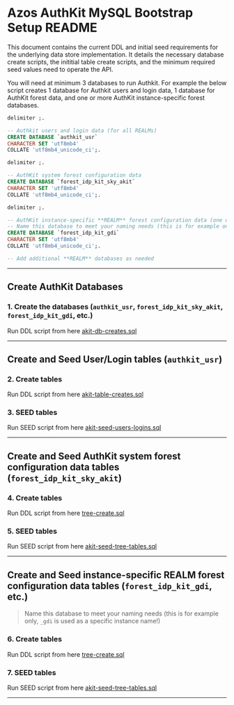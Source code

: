 ﻿# Azos AuthKit MySQL Bootstrap Setup README

This document contains the current DDL and initial seed requirements for the underlying data store implementation. It details the necessary database create scripts, the inititial table create scripts, and the minimum required seed values need to operate the API.

You will need at minimum 3 databases to run Authkit. For example the below script creates 1 database for Authkit users and login data, 1 database for AuthKit forest data, and one or more AuthKit instance-specific forest databases.

```sql
delimiter ;.

-- Authkit users and login data (for all REALMs)
CREATE DATABASE `authkit_usr`
CHARACTER SET 'utf8mb4'
COLLATE 'utf8mb4_unicode_ci';.

delimiter ;.

-- AuthKit system forest configuration data
CREATE DATABASE `forest_idp_kit_sky_akit`
CHARACTER SET 'utf8mb4'
COLLATE 'utf8mb4_unicode_ci';.

delimiter ;.

-- AuthKit instance-specific **REALM** forest configuration data (one or more DBs depending on you deployment needs)
-- Name this database to meet your naming needs (this is for example only, `_gdi` is used as a specific instance name!)
CREATE DATABASE `forest_idp_kit_gdi`
CHARACTER SET 'utf8mb4'
COLLATE 'utf8mb4_unicode_ci';.

-- Add additional **REALM** databases as needed
```

---

## Create AuthKit Databases


### 1. Create the databases (`authkit_usr`, `forest_idp_kit_sky_akit`, `forest_idp_kit_gdi`, etc.)

Run DDL script from here [akit-db-creates.sql](/src/providers/Azos.AuthKit.Server.MySql/ddl/akit-db-creates.sql)

---

## Create and Seed User/Login tables (`authkit_usr`)

### 2. Create tables 

Run DDL script from here [akit-table-creates.sql](/src/providers/Azos.AuthKit.Server.MySql/ddl/akit-table-creates.sql)

### 3. SEED tables

Run SEED script from here [akit-seed-users-logins.sql](/src/providers/Azos.AuthKit.Server.MySql/bootstrap/akit-seed-users-logins.sql)

---

## Create and Seed AuthKit system forest configuration data tables (`forest_idp_kit_sky_akit`)

### 4. Create tables 

Run DDL script from here [tree-create.sql](/src/providers/Azos.MySql/ConfForest/ddl/tree-create.sql)


### 5. SEED tables

Run SEED script from here [akit-seed-tree-tables.sql](/src/providers/Azos.AuthKit.Server.MySql/bootstrap/akit-seed-tree-tables.sql)

---

## Create and Seed instance-specific **REALM** forest configuration data tables (`forest_idp_kit_gdi`, etc.)

> Name this database to meet your naming needs (this is for example only, `_gdi` is used as a specific instance name!)

### 6. Create tables 

Run DDL script from here [tree-create.sql](/src/providers/Azos.MySql/ConfForest/ddl/tree-create.sql)

### 7. SEED tables

Run SEED script from here [akit-seed-tree-tables.sql](/src/providers/Azos.AuthKit.Server.MySql/bootstrap/akit-seed-tree-tables.sql)

---
